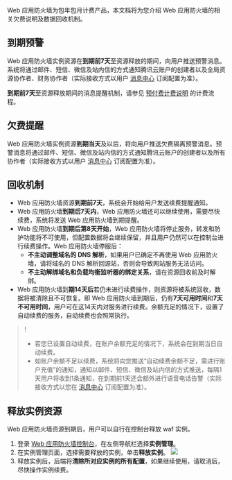 
Web 应用防火墙为包年包月计费产品，本文档将为您介绍 Web 应用防火墙的相关欠费说明及数据回收机制。
## 到期预警
Web 应用防火墙实例资源在**到期前7天**至资源释放的期间，向用户推送预警消息。系统将通过邮件、短信、微信及站内信的方式通知腾讯云账户的创建者以及全局资源协作者、财务协作者（实际接收方式以用户 [消息中心](https://console.cloud.tencent.com/message) 订阅配置为准）。

**到期前7天**至资源释放期间的消息提醒机制，请参见 [预付费计费说明](https://cloud.tencent.com/document/product/555/9618#.E8.AE.A1.E8.B4.B9.E6.B5.81.E7.A8.8B) 的计费流程。

## 欠费提醒
Web 应用防火墙实例资源**到期当天**及以后，将向用户推送欠费隔离预警消息。预警消息将通过邮件、短信、微信及站内信的方式通知腾讯云账户的创建者以及所有协作者（实际接收方式以用户  [消息中心](https://console.cloud.tencent.com/message) 订阅配置为准）。

## 回收机制
- Web 应用防火墙资源**到期前7天**，系统会开始给用户发送续费提醒通知。
- Web 应用防火墙**到期后7天内**，Web 应用防火墙还可以继续使用，需要尽快续费，系统将发送 Web 应用防火墙到期提醒。
- Web 应用防火墙**到期后第8天开始**，Web 应用防火墙将停止服务，转发和防护功能将不可使用，但配置数据将会继续保留，并且用户仍然可以在控制台进行续费操作。Web 应用防火墙停服后：
    - **不主动调整域名的 DNS 解析**，如果用户已确定不再使用 Web 应用防火墙，请将域名的 DNS 解析回源站，否则会导致网站服务无法访问。
    - **不主动解绑域名和负载均衡监听器的绑定关系**，请在资源回收前及时解绑。
- Web 应用防火墙到**期14天后**若仍未进行续费操作，则资源将被系统回收，数据将被清除且不可恢复。即 Web 应用防火墙到期后，仍有**7天可用时间**和**7天不可用时间**，用户可在这14天内对服务进行续费。余额充足的情况下，设置了自动续费的服务，自动续费也会照常执行。

>!
>- 若您已设置自动续费，在账户余额充足的情况下，系统会在到期当日自动续费。
>- 如账户余额不足以续费，系统将向您推送“自动续费余额不足，需进行账户充值”的通知，通知以邮件、短信、微信及站内信的方式推送，每隔1天用户将收到1条通知，在到期前1天还会额外进行语音电话告警（实际接收方式以您在 [消息中心](https://console.cloud.tencent.com/message) 订阅配置为准）。

## 释放实例资源
Web 应用防火墙资源到期后，用户可以自行在控制台释放 waf 实例。

1. 登录 [Web 应用防火墙控制台](https://console.cloud.tencent.com/guanjia/tea-overview)，在左侧导航栏选择**实例管理**。
2. 在实例管理页面，选择需要释放的实例，单击**释放实例**。
![](https://qcloudimg.tencent-cloud.cn/raw/3ddccf9fe2439b8994fc19e3942cd217.png)
3. 释放实例后，后端将**清除所对应实例的所有配置**，如果继续使用，请取消后，尽快操作实例续费。
